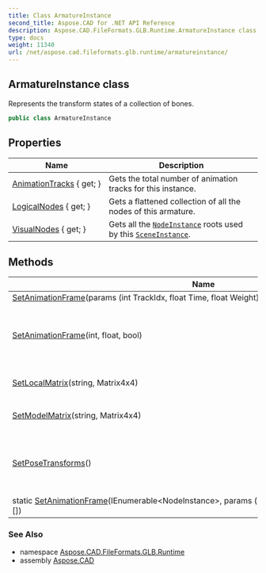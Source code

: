 ```yaml
---
title: Class ArmatureInstance
second_title: Aspose.CAD for .NET API Reference
description: Aspose.CAD.FileFormats.GLB.Runtime.ArmatureInstance class. Represents the transform states of a collection of bones
type: docs
weight: 11340
url: /net/aspose.cad.fileformats.glb.runtime/armatureinstance/
---
```

## ArmatureInstance class

Represents the transform states of a collection of bones.

```csharp
public class ArmatureInstance
```

## Properties

| Name | Description |
| --- | --- |
| [AnimationTracks](../../aspose.cad.fileformats.glb.runtime/armatureinstance/animationtracks/) { get; } | Gets the total number of animation tracks for this instance. |
| [LogicalNodes](../../aspose.cad.fileformats.glb.runtime/armatureinstance/logicalnodes/) { get; } | Gets a flattened collection of all the nodes of this armature. |
| [VisualNodes](../../aspose.cad.fileformats.glb.runtime/armatureinstance/visualnodes/) { get; } | Gets all the [`NodeInstance`](../nodeinstance/) roots used by this [`SceneInstance`](../sceneinstance/). |

## Methods

| Name | Description |
| --- | --- |
| [SetAnimationFrame](../../aspose.cad.fileformats.glb.runtime/armatureinstance/setanimationframe/#setanimationframe_1)(params (int TrackIdx, float Time, float Weight)[]) |  |
| [SetAnimationFrame](../../aspose.cad.fileformats.glb.runtime/armatureinstance/setanimationframe/#setanimationframe)(int, float, bool) | Sets the bone transforms from an animation frame. |
| [SetLocalMatrix](../../aspose.cad.fileformats.glb.runtime/armatureinstance/setlocalmatrix/)(string, Matrix4x4) | Sets the matrix of a bone. |
| [SetModelMatrix](../../aspose.cad.fileformats.glb.runtime/armatureinstance/setmodelmatrix/)(string, Matrix4x4) | Sets the matrix of a bone. |
| [SetPoseTransforms](../../aspose.cad.fileformats.glb.runtime/armatureinstance/setposetransforms/)() | Resets the bone transforms to their default positions. |
| static [SetAnimationFrame](../../aspose.cad.fileformats.glb.runtime/armatureinstance/setanimationframe/)(IEnumerable&lt;NodeInstance&gt;, params (int TrackIdx, float Time, float Weight)[]) |  |

### See Also

* namespace [Aspose.CAD.FileFormats.GLB.Runtime](../../aspose.cad.fileformats.glb.runtime/)
* assembly [Aspose.CAD](../../)



